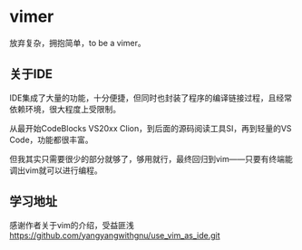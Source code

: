 # vimer
放弃复杂，拥抱简单，to be a vimer。

## 关于IDE

IDE集成了大量的功能，十分便捷，但同时也封装了程序的编译链接过程，且经常依赖环境，很大程度上受限制。

从最开始CodeBlocks VS20xx Clion，到后面的源码阅读工具SI，再到轻量的VS Code，功能都很丰富。

但我其实只需要很少的部分就够了，够用就行，最终回归到vim——只要有终端能调出vim就可以进行编程。



## 学习地址
感谢作者关于vim的介绍，受益匪浅
https://github.com/yangyangwithgnu/use_vim_as_ide.git


